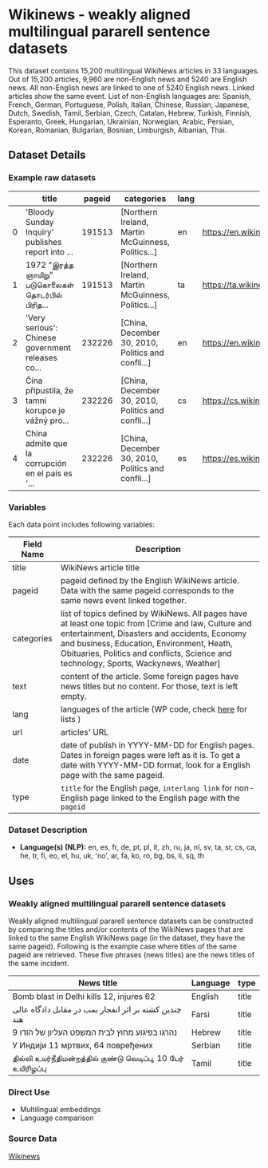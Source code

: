 
# Wikinews - weakly aligned multilingual pararell sentence datasets

This dataset contains 15,200 multilingual WikiNews articles in 33 languages.
Out of 15,200 articles, 9,960 are non-English news and 5240 are English news.  All non-English news are linked to one of 5240 English news. Linked articles show the same event.
List of non-English languages are: Spanish, French, German, Portuguese, Polish, Italian, Chinese, Russian, Japanese, Dutch, Swedish, Tamil, Serbian, Czech, Catalan, Hebrew, Turkish, Finnish, Esperanto, Greek, Hungarian, Ukrainian, Norwegian, Arabic, Persian, Korean, Romanian, Bulgarian, Bosnian, Limburgish, Albanian, Thai.

## Dataset Details

### Example raw datasets

|   | title                                                       | pageid | categories                                         | lang | url                                                                                      | text                                                       | date                        | type            |
|---|-------------------------------------------------------------|--------|----------------------------------------------------|------|-----------------------------------------------------------------------------------------|-----------------------------------------------------------|-----------------------------|-----------------|
| 0 | 'Bloody Sunday Inquiry' publishes report into ...           | 191513 | [Northern Ireland, Martin McGuinness, Politics...] | en   | https://en.wikinews.org/wiki/%27Bloody_Sunday_...                                       | [On Tuesday, the "Bloody Sunday Inquiry" publi...          | 2010-06-17                 | title           |
| 1 | 1972 ”இரத்த ஞாயிறு” படுகொலைகள் தொடர்பில் பிரித...           | 191513 | [Northern Ireland, Martin McGuinness, Politics...] | ta   | https://ta.wikinews.org/wiki/1972_%E2%80%9D%E0...                                        | [வடக்கு அயர்லாந்தில் 38 ஆண்டுகளுக்கு முன்னர் இ...   | வியாழன், சூன் 17, 2010 | interlang link |
| 2 | 'Very serious': Chinese government releases co...           | 232226 | [China, December 30, 2010, Politics and confli...] | en   | https://en.wikinews.org/wiki/%27Very_serious%2...                                       | [A report by the Chinese government states cor...         | 2010-12-30                 | title           |
| 3 | Čína připustila, že tamní korupce je vážný pro...           | 232226 | [China, December 30, 2010, Politics and confli...] | cs   | https://cs.wikinews.org/wiki/%C4%8C%C3%ADna_p%...                                        | [Zpráva čínské vlády připouští, že korupce v z... | Středa 29. prosince 2010 | interlang link |
| 4 | China admite que la corrupción en el país es '...           | 232226 | [China, December 30, 2010, Politics and confli...] | es   | https://es.wikinews.org/wiki/China_admite_que_...                                       | [29 de diciembre de 2010Beijing, China —, Un r... | None                        | interlang link |


### Variables

Each data point includes following variables:

| Field Name                        | Description                                                                                                                                           |
|-----------------------------------|-------------------------------------------------------------------------------------------------------------------------------------------------------|
| title                             | WikiNews article title                                                                                                                               |
| pageid                             | pageid defined by the English WikiNews article. Data with the same pageid corresponds to the same news event linked together.             |
| categories                         | list of topics defined by WikiNews. All pages have at least one topic from [Crime and law, Culture and entertainment, Disasters and accidents, Economy and business, Education, Environment, Heath, Obituaries, Politics and conflicts, Science and technology, Sports, Wackynews, Weather] |
| text                              | content of the article. Some foreign pages have news titles but no content. For those, text is left empty.                                        |
| lang                      | languages of the article (WP code, check [here](https://en.wikipedia.org/wiki/List_of_Wikipedias#Lists) for lists )                                                                                        |
| url                               | articles' URL                                                                                                                                      |
| date                              | date of publish in YYYY-MM-DD for English pages. Dates in foreign pages were left as it is. To get a date with YYYY-MM-DD format, look for a English page with the same pageid.           |
| type                              | `title` for the English page, `interlang link` for non-English page linked to the English page with the `pageid`

### Dataset Description

<!-- Provide a longer summary of what this dataset is. -->



- **Language(s) (NLP):** en, es, fr, de, pt, pl, it, zh, ru, ja, nl, sv, ta, sr, cs, ca, he, tr, fi, eo, el, hu, uk, 'no', ar, fa, ko, ro, bg, bs, li, sq, th

## Uses

<!-- Address questions around how the dataset is intended to be used. -->

### Weakly aligned multilingual pararell sentence datasets
Weakly aligned multilingual pararell sentence datasets can be constructed by comparing the titles and/or contents of the WikiNews pages that are linked to the same English WikiNews page (in the dataset, they have the same pageid).
Following is the example case where titles of the same pageid are retrieved. These five phrases (news titles) are the news titles of the same incident.

| News title                                                    | Language | type              |
|---------------------------------------------------------------|----------|-------------------|
| Bomb blast in Delhi kills 12, injures 62                      | English  | title      |
| چندین کشته بر اثر انفجار بمب در مقابل دادگاه عالی هند        | Farsi    | title|
| 9 נהרגו בפיגוע מחוץ לבית המשפט העליון של הודו               | Hebrew   | title|
| У Индији 11 мртвих, 64 повређених                             | Serbian  | title|
| தில்லி உயர்நீதிமன்றத்தில் குண்டு வெடிப்பு, 10 பேர் உயிரிழப்பு | Tamil    | title|

### Direct Use

<!-- This section describes suitable use cases for the dataset. -->
- Multilingual embeddings
- Language comparison


### Source Data

<!-- This section describes the source data (e.g. news text and headlines, social media posts, translated sentences, ...). -->
[Wikinews](https://www.wikinews.org/)

